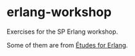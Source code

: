 erlang-workshop
===============

Exercises for the SP Erlang workshop.

Some of them are from [Études for Erlang](https://github.com/oreillymedia/etudes-for-erlang).
